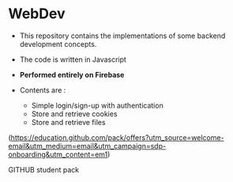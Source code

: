 # WebDev
- This repository contains the implementations of some backend development concepts.
- The code is written in Javascript

- **Performed entirely on Firebase**
- Contents are : 
  - Simple login/sign-up with authentication  
  - Store and retrieve cookies
  - Store and retrieve files 

(https://education.github.com/pack/offers?utm_source=welcome-email&utm_medium=email&utm_campaign=sdp-onboarding&utm_content=em1)

GITHUB student pack
